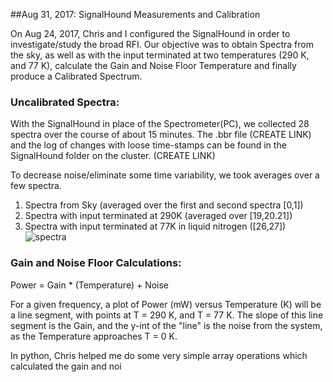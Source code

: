 ##Aug 31, 2017: SignalHound Measurements and Calibration

On Aug 24, 2017, Chris and I configured the SignalHound in order to investigate/study the
broad RFI. Our objective was to obtain Spectra from the sky, as well as with the
input terminated at two temperatures (290 K, and
77 K), calculate the Gain and Noise Floor Temperature and finally produce a
Calibrated Spectrum.

### Uncalibrated Spectra:

With the SignalHound in place of the Spectrometer(PC), we collected 28 spectra
over the course of about 15 minutes. The .bbr file (CREATE LINK) and the log of changes with loose time-stamps
can be found in the SignalHound folder on the cluster. (CREATE LINK)

To decrease noise/eliminate some time variability, we took averages over a few
 spectra.
1.  Spectra from Sky (averaged over the first and second spectra [0,1])
2.  Spectra with input terminated at 290K (averaged over [19,20.21])
3.  Spectra with input terminated at 77K in liquid nitrogen ([26,27])
![spectra](~/SH_spectrum_mW.png)

### Gain and Noise Floor Calculations:

Power = Gain * (Temperature) + Noise

For a given frequency, a plot of Power (mW) versus Temperature (K) will be a
line segment, with points at T = 290 K, and T = 77 K. The slope of this line
segment is the Gain, and the y-int of the "line" is the noise from the system,
as the Temperature approaches T = 0 K.

In python, Chris helped me do some very simple array operations which calculated
the gain and noi